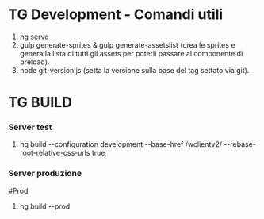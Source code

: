# TG Development - Comandi utili #
 1. ng serve
 2. gulp generate-sprites &  gulp generate-assetslist (crea le sprites e genera la lista di tutti gli assets per poterli passare al componente di preload).
 3. node git-version.js (setta la versione sulla base del tag settato via git).
 
# TG BUILD

### Server test
 1. ng build --configuration development --base-href /wclientv2/ --rebase-root-relative-css-urls true
### Server produzione
#Prod
 1. ng build --prod